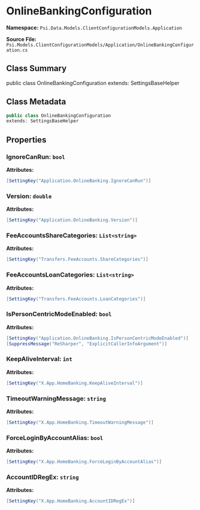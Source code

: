 # OnlineBankingConfiguration

**Namespace:** `Psi.Data.Models.ClientConfigurationModels.Application`

**Source File:** `Psi.Models.ClientConfigurationModels/Application/OnlineBankingConfiguration.cs`

## Class Summary

public class OnlineBankingConfiguration
extends: SettingsBaseHelper

## Class Metadata

```typescript
public class OnlineBankingConfiguration
extends: SettingsBaseHelper
```

## Properties

### IgnoreCanRun: `bool`

**Attributes:**
```csharp
[SettingKey("Application.OnlineBanking.IgnoreCanRun")]
```

### Version: `double`

**Attributes:**
```csharp
[SettingKey("Application.OnlineBanking.Version")]
```

### FeeAccountsShareCategories: `List<string>`

**Attributes:**
```csharp
[SettingKey("Transfers.FeeAccounts.ShareCategories")]
```

### FeeAccountsLoanCategories: `List<string>`

**Attributes:**
```csharp
[SettingKey("Transfers.FeeAccounts.LoanCategories")]
```

### IsPersonCentricModeEnabled: `bool`



**Attributes:**
```csharp
[SettingKey("Application.OnlineBanking.IsPersonCentricModeEnabled")]
[SuppressMessage("ReSharper", "ExplicitCallerInfoArgument")]
```

### KeepAliveInterval: `int`



**Attributes:**
```csharp
[SettingKey("X.App.HomeBanking.KeepAliveInterval")]
```

### TimeoutWarningMessage: `string`



**Attributes:**
```csharp
[SettingKey("X.App.HomeBanking.TimeoutWarningMessage")]
```

### ForceLoginByAccountAlias: `bool`



**Attributes:**
```csharp
[SettingKey("X.App.HomeBanking.ForceLoginByAccountAlias")]
```

### AccountIDRegEx: `string`



**Attributes:**
```csharp
[SettingKey("X.App.HomeBanking.AccountIDRegEx")]
```

